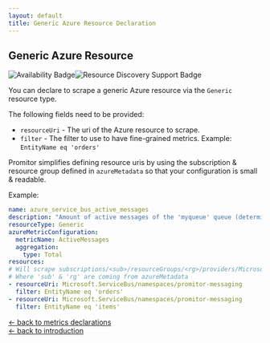 ```yaml
---
layout: default
title: Generic Azure Resource Declaration
---
```


## Generic Azure Resource

![Availability Badge](https://img.shields.io/badge/Available%20Starting-v0.2-green.svg)![Resource Discovery Support Badge](https://img.shields.io/badge/Support%20for%20Resource%20Discovery-No-red.svg)

You can declare to scrape a generic Azure resource via the `Generic` resource type.

The following fields need to be provided:

- `resourceUri` - The uri of the Azure resource to scrape.
- `filter` - The filter to use to have fine-grained metrics. Example:
  `EntityName eq 'orders'`

Promitor simplifies defining resource uris by using the subscription & resource
group defined in `azureMetadata` so that your configuration is small & readable.

Example:

```yaml
name: azure_service_bus_active_messages
description: "Amount of active messages of the 'myqueue' queue (determined with Generic provider)"
resourceType: Generic
azureMetricConfiguration:
  metricName: ActiveMessages
  aggregation:
    type: Total
resources:
# Will scrape subscriptions/<sub>/resourceGroups/<rg>/providers/Microsoft.ServiceBus/namespaces/promitor-messaging
# Where 'sub' & 'rg' are coming from azureMetadata
- resourceUri: Microsoft.ServiceBus/namespaces/promitor-messaging
  filter: EntityName eq 'orders'
- resourceUri: Microsoft.ServiceBus/namespaces/promitor-messaging
  filter: EntityName eq 'items'
```

<!-- markdownlint-disable MD033 -->
[&larr; back to metrics declarations](/configuration/v2.x/metrics)<br />
[&larr; back to introduction](/)
<!-- markdownlint-enable -->
